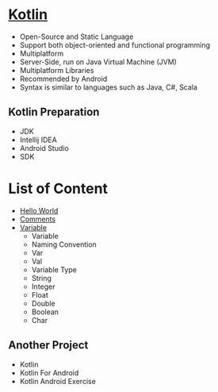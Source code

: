 # [Kotlin](https://kotlinlang.org/)
- Open-Source and Static Language
- Support both object-oriented and functional programming
- Multiplatform
- Server-Side, run on Java Virtual Machine (JVM)
- Multiplatform Libraries
- Recommended by Android
- Syntax is similar to languages such as Java, C#, Scala

## Kotlin Preparation
- JDK
- Intellij IDEA
- Android Studio
- SDK

# List of Content
- [Hello World](https://github.com/HidayatRivai2020/kotlin/blob/main/src/main/kotlin/)
- [Comments](https://github.com/HidayatRivai2020/kotlin/blob/main/src/main/kotlin/)
- [Variable](https://github.com/HidayatRivai2020/kotlin/blob/main/src/main/kotlin/variable)
  - Variable
  - Naming Convention
  - Var
  - Val
  - Variable Type
  - String
  - Integer
  - Float
  - Double
  - Boolean
  - Char

## Another Project
- Kotlin
- Kotlin For Android
- Kotlin Android Exercise